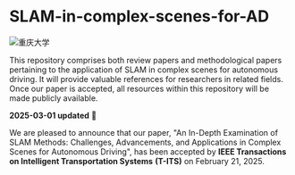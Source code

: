 # SLAM-in-complex-scenes-for-AD
![重庆大学](https://github.com/user-attachments/assets/99f46aba-8491-486b-bcf6-d035c282e0cb)

This repository comprises both review papers and methodological papers pertaining to the application of SLAM in complex scenes for autonomous driving. 
It will provide valuable references for researchers in related fields. Once our paper is accepted, all resources within this repository will be made publicly available.


**2025-03-01 updated**​  🚀

We are pleased to announce that our paper, "An In-Depth Examination of SLAM Methods: Challenges, Advancements, and Applications in Complex Scenes for Autonomous Driving", has been accepted by ​**IEEE Transactions on Intelligent Transportation Systems** **(T-ITS)** on February 21, 2025.

